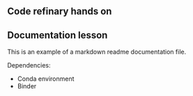 ## Code refinary hands on
## Documentation lesson
This is an example of a markdown readme documentation file. 

Dependencies:
- Conda environment
- Binder

